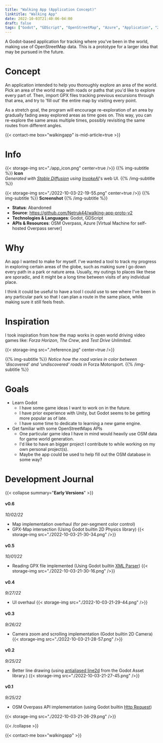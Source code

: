 ```yaml
---
title: "Walking App (Application Concept)"
linktitle: "Walking App"
date: 2022-10-03T21:40:06-04:00
draft: false
tags: ["Godot", "GDScript", "OpenStreetMap", "Azure", "Application", "2D"]
---
```


<!-- Preview for the article visible on the 'projects' page -->

A Godot-based application for tracking where you've been in the world, making use of OpenStreetMap data. This is a prototype for a larger idea that may be pursued in the future.

# Concept

An application intended to help you thoroughly explore an area of the world. Pick an area of the world map with roads or paths that you'd like to explore every part of. Then, import GPX files tracking previous excursions through that area, and try to 'fill out' the entire map by visiting every point.

As a stretch goal, the program will encourage re-exploration of an area by gradually fading away explored areas as time goes on. This way, you can re-explore the same areas multiple times, possibly revisiting the same routes from different angles.

{{< contact-me box="walkingapp" is-mid-article=true >}}

# Info
{{< storage-img src="./app_icon.png" center=true />}}
{{% img-subtitle %}}
**Icon**  
*Generated with [Stable Diffusion](https://github.com/CompVis/stable-diffusion) using [InvokeAI](https://github.com/invoke-ai/InvokeAI)*'s web UI.
{{% /img-subtitle %}}

{{< storage-img src="./2022-10-03-22-19-55.png" center=true />}}
{{% img-subtitle %}}
**Screenshot**
{{% /img-subtitle %}}

* **Status**: Abandoned
* **Source**: https://github.com/Netruk44/walking-app-proto-v2
* **Technologies & Languages**: Godot, GDScript
* **APIs & Resources**: OSM Overpass, Azure [Virtual Machine for self-hosted Overpass server]

# Why
An app I wanted to make for myself. I've wanted a tool to track my progress in exploring certain areas of the globe, such as making sure I go down every path in a park or nature area. Usually, my outings to places like these are sporadic, and it might be a long time between visits of any individual place.

I think it could be useful to have a tool I could use to see where I've been in any particular park so that I can plan a route in the same place, while making sure it still feels fresh.

# Inspiration
I took inspiration from how the map works in open world driving video games like: *Forza Horizon*, *The Crew*, and *Test Drive Unlimited*.

{{< storage-img src="./reference.jpg" center=true />}}

{{% img-subtitle %}}
*Notice how the road varies in color between 'discovered' and 'undiscovered' roads in* Forza Motorsport.
{{% /img-subtitle %}}

# Goals
* Learn Godot
    * I have some game ideas I want to work on in the future.
    * I have prior experience with Unity, but Godot seems to be getting more popular as of late.
    * I have some time to dedicate to learning a new game engine.
* Get familiar with some OpenStreetMaps APIs
    * One particular game idea I have in mind would heavily use OSM data for game world generation.
    * I'd like to have an bigger project I contribute to while working on my own personal project(s).
    * Maybe the app could be used to help fill out the OSM database in some way?

# Development Journal

{{< collapse summary="**Early Versions**" >}}

#### v0.6
*10/02/22*
* Map implementation overhaul (for per-segment color control)
* GPX-Map intersection (Using Godot builtin 2D Physics library)
{{< storage-img src="./2022-10-03-21-30-34.png" />}}

#### v0.5
*10/01/22*
* Reading GPX file implemented (Using Godot builtin [XML Parser](https://docs.godotengine.org/en/3.6/classes/class_xmlparser.html))
{{< storage-img src="./2022-10-03-21-30-16.png" />}}

#### v0.4
*9/27/22*
* UI overhaul
{{< storage-img src="./2022-10-03-21-29-44.png" />}}

#### v0.3
*9/26/22*
* Camera zoom and scrolling implementation (Godot builtin 2D Camera)
{{< storage-img src="./2022-10-03-21-28-57.png" />}}

#### v0.2
*9/25/22*
* Better line drawing (using [antialiased line2d](https://github.com/godot-extended-libraries/godot-antialiased-line2d) from the Godot Asset library.)
{{< storage-img src="./2022-10-03-21-27-45.png" />}}

#### v0.1
*9/25/22*
* OSM Overpass API implementation (using Godot builtin [Http Request](https://docs.godotengine.org/en/3.6/tutorials/networking/http_request_class.html))

{{< storage-img src="./2022-10-03-21-26-29.png" />}}

{{< /collapse >}}

{{< contact-me box="walkingapp" >}}